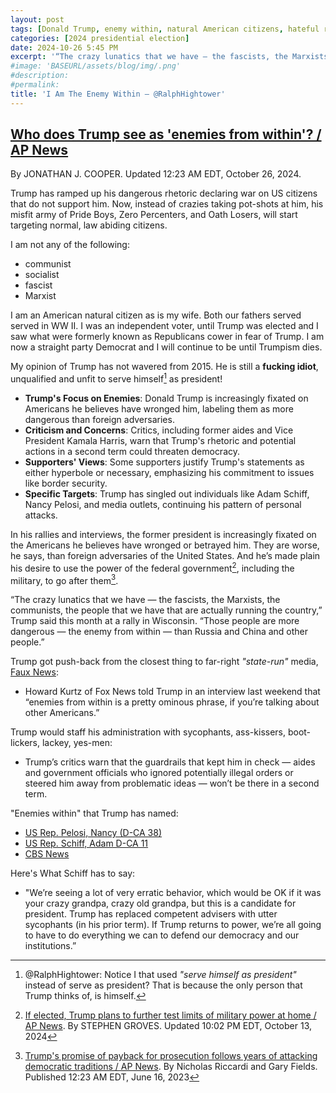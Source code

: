 ```yaml
---
layout: post
tags: [Donald Trump, enemy within, natural American citizens, hateful rhetoric, dangerous rhetoric, Pride Boys, Zero Percenters, Oath Losers, insurrection act, military deployment against Amercans citizens]
categories: [2024 presidential election]
date: 2024-10-26 5:45 PM
excerpt: '“The crazy lunatics that we have — the fascists, the Marxists, the communists, the people that we have that are actually running the country, Those people are more dangerous — the enemy from within — than Russia and China and other people. – Donald Trump, former president. And let us keep his title as former. @RalphHightower'
#image: 'BASEURL/assets/blog/img/.png'
#description:
#permalink:
title: 'I Am The Enemy Within – @RalphHightower'
---
```


## [Who does Trump see as 'enemies from within'? / AP News](https://apnews.com/article/donald-trump-enemies-from-within-5c4a34776469a55e71d3ba4d4e68cf62)

By  JONATHAN J. COOPER. Updated 12:23 AM EDT, October 26, 2024.

Trump has ramped up his dangerous rhetoric declaring war on US citizens that do not support him. Now, instead of crazies taking pot-shots at him, his misfit army of Pride Boys, Zero Percenters, and Oath Losers, will start targeting normal, law abiding citizens.

I am not any of the following:

- communist 
- socialist
- fascist 
- Marxist

I am an American natural citizen as is my wife. Both our fathers served served in WW II. I was an independent voter, until Trump was elected and I saw what were formerly known as Republicans cower in fear of Trump. I am now a straight party Democrat and I will continue to be until Trumpism dies.

My opinion of Trump has not wavered from 2015. He is still a **fucking idiot**, unqualified and unfit to serve himself[^11] as president!

[^11]: @RalphHightower: Notice I that used *"serve himself as president"* instead of serve as president? That is because the only person that Trump thinks of, is himself. 

- **Trump's Focus on Enemies**: Donald Trump is increasingly fixated on Americans he believes have wronged him, labeling them as more dangerous than foreign adversaries.
- **Criticism and Concerns**: Critics, including former aides and Vice President Kamala Harris, warn that Trump's rhetoric and potential actions in a second term could threaten democracy.
- **Supporters' Views**: Some supporters justify Trump's statements as either hyperbole or necessary, emphasizing his commitment to issues like border security.
- **Specific Targets**: Trump has singled out individuals like Adam Schiff, Nancy Pelosi, and media outlets, continuing his pattern of personal attacks.

In his rallies and interviews, the former president is increasingly fixated on the Americans he believes have wronged or betrayed him. They are worse, he says, than foreign adversaries of the United States. And he’s made plain his desire to use the power of the federal government[^21], including the military, to go after them[^22].

[^21]: [If elected, Trump plans to further test limits of military power at home / AP News](https://apnews.com/article/trump-military-border-civil-unrest-domestic-use-a136c69cc85184b07f161c4c09b46c50). By  STEPHEN GROVES. Updated 10:02 PM EDT, October 13, 2024
[^22]: [Trump's promise of payback for prosecution follows years of attacking democratic traditions / AP News](https://apnews.com/article/trump-retribution-indictment-documents-biden-american-democracy-5a8ec37b359fee85d0f0956139d79f51). By  Nicholas Riccardi and Gary Fields. Published 12:23 AM EDT, June 16, 2023


“The crazy lunatics that we have — the fascists, the Marxists, the communists, the people that we have that are actually running the country,” Trump said this month at a rally in Wisconsin. “Those people are more dangerous — the enemy from within — than Russia and China and other people.”

Trump got push-back from the closest thing to far-right *"state-run"* media, [Faux News](https://www.foxnews,com/):

- Howard Kurtz of Fox News told Trump in an interview last weekend that “enemies from within is a pretty ominous phrase, if you’re talking about other Americans.”

Trump would staff his administration with sycophants, ass-kissers, boot-lickers, lackey, yes-men:

- Trump’s critics warn that the guardrails that kept him in check — aides and government officials who ignored potentially illegal orders or steered him away from problematic ideas — won’t be there in a second term.

"Enemies within" that Trump has named:

- [US Rep. Pelosi, Nancy (D-CA 38)](https://pelosi.house.gov/)
- [US Rep. Schiff, Adam D-CA 11](https://schiff.house.gov/)
- [CBS News](https://www.cbsnews.com/)

Here's What Schiff has to say:

- "We’re seeing a lot of very erratic behavior, which would be OK if it was your crazy grandpa, crazy old grandpa, but this is a candidate for president. Trump has replaced competent advisers with utter sycophants (in his prior term). If Trump returns to power, we’re all going to have to do everything we can to defend our democracy and our institutions.”


